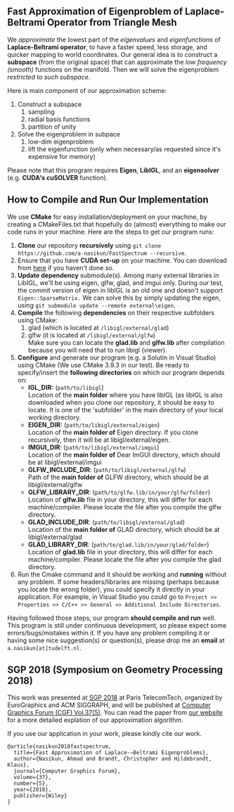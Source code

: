 ## Fast Approximation of Eigenproblem of Laplace-Beltrami Operator from Triangle Mesh

We _approximate_ the lowest part of the _eigenvalues_ and _eigenfunctions_ of **Laplace-Beltrami operator**, to have a faster speed, less storage, and quicker mapping to world coordinates. Our general idea is to construct a **subspace** (from the original space) that can approximate the _low frequency (smooth)_ functions on the manifold. Then we will solve the eigenproblem _restricted to such subspace_.

Here is main component of our approximation scheme:
1. Construct a subspace  
   1. sampling 
   2. radial basis functions 
   3. partition of unity  
2. Solve the eigenproblem in subpace  
   1. low-dim eigenproblem
   2. lift the eigenfunction (only when necessary/as requested since it's expensive for memory)

Please note that this program requires **Eigen**, **LibIGL**, and an **eigensolver** (e.g. **CUDA's cuSOLVER** function).

## How to Compile and Run Our Implementation

We use **CMake** for easy installation/deployment on your machine, by creating a CMakeFiles.txt that hopefully do (almost) everything to make our code runs in your machine. Here are the steps to get our program runs:

1. **Clone** our repository **recursively** using `git clone https://github.com/a-nasikun/FastSpectrum --recursive`.
4. Ensure that you have **CUDA set-up** on your machine. You can download from [here](https://developer.nvidia.com/cuda-zone "CUDA Developer Zone") if you haven't done so. 
2. **Update dependency** submodule(s). Among many external libraries in LibIGL, we'll be using eigen, glfw, glad, and imgui only. During our test, the commit version of eigen in libIGL is an old one and doesn't support `Eigen::SparseMatrix.` We can solve this by simply updating the eigen, using `git submodule update --remote external\eigen`.
2. **Compile** the following **dependencies** on their respective subfolders using CMake:
   1. glad (which is located at `/libigl/external/glad`)
   2. glfw (it is located at `/libigl/external/glfw`)   
       Make sure you can locate the **glad.lib** and **glfw.lib** after compilation because you will need that to run libigl (viewer).
3. **Configure** and generate our program (e.g. a Solutin in Visual Studio) using CMake (We use CMake 3.9.3 in our test). Be ready to specify/insert the **following directories** on which our program depends on:
   -    **IGL_DIR:** (`path/to/libigl`)                 
       Location of the **main folder** where you have libIGL (as libIGL is also downloaded when you clone our repository, it should be easy to locate. It is one of the 'subfolder' in the main directory of your local working directory.    
   -    **EIGEN_DIR:** (`path/to/libigl/external/eigen`)                 
    Location of the **main folder of** Eigen directory. If you clone recursively, then it will be at libigl/external/eigen.   
   -    **IMGUI_DIR**: (`path/to/libigl/external/imgui`)                 
       Location of the **main folder of** Dear ImGUI directory, which should be at libigl/external/imgui   
   -    **GLFW_INCLUDE_DIR**: (`path/to/libigl/external/glfw`)                 
        Path of the **main folder of** GLFW directory, which should be at libigl/external/glfw   
   -    **GLFW_LIBRARY_DIR**: (`path/to/glfw.lib/in/your/glfw/folder`)                 
        Location of **glfw.lib** file in your directory, this will differ for each machine/compiler. Please locate the file after you compile the glfw directory.    
   -    **GLAD_INCLUDE_DIR**: (`path/to/libigl/external/glad`)                 
        Location of the **main folder of** GLAD directory, which should be at libigl/external/glad   
   -    **GLAD_LIBRARY_DIR**: (`path/to/glad.lib/in/your/glad/folder`)                 
        Location of **glad.lib** file in your directory, this will differ for each machine/compiler. Please locate the file after you compile the glad directory. 
4. Run the Cmake command and it should be working and **running** without any problem.
   If some headers/libraries are missing (perhaps because you locate the wrong folder), you could specify it directly in your application. For example, in Visual Studio you could go to `Project >> Properties >> C/C++ >> General >> Additional Include Directories`.

Having followed those steps, our program **should compile and run** well. This program is still under continuous development, so please expect some errors/bugs/mistakes within it. If you have any problem compiling it or having some nice suggestion(s) or question(s), please drop me an **email** at `a.nasikun[at]tudelft.nl`.

## SGP 2018 (Symposium on Geometry Processing 2018)

This work was presented at [SGP 2018](https://sgp2018.sciencesconf.org/resource/page/id/10#s4 "SGP 2018") at Paris TelecomTech, organized by EuroGraphics and ACM SIGGRAPH, and will be published at [Computer Graphics Forum (CGF) Vol.37(5)](https://onlinelibrary.wiley.com/loi/14678659 "CGF Volume 37 Issue 5"). You can read the paper from [our website](https://graphics.tudelft.nl/ahmad-nasikun/ "Fast Approximation of Laplace-Beltrami Eigenproblems") for a more detailed explation of our approximation algorithm. 

If you use our application in your work, please kindly cite our work.
```
@article{nasikun2018fastspectrum,
  title={Fast Approximation of Laplace-–Beltrami Eigenproblems},
  author={Nasikun, Ahmad and Brandt, Christopher and Hildebrandt, Klaus},
  journal={Computer Graphics Forum},
  volume={37},
  number={5},  
  year={2018},
  publisher={Wiley}
}
```
